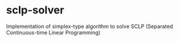 # sclp-solver
Implementation of simplex-type algorithm to solve SCLP (Separated Continuous-time Linear Programming)
